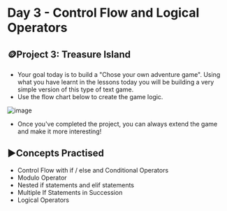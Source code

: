 # Day 3 - Control Flow and Logical Operators
## 🪙Project 3: Treasure Island
- Your goal today is to build a "Chose your own adventure game". Using what you have learnt in the lessons today you will be building a very simple version of this type of text game.
- Use the flow chart below to create the game logic.

![image](https://github.com/user-attachments/assets/5e161d07-f1fc-4960-8b78-913dbdf61a46)
- Once you've completed the project, you can always extend the game and make it more interesting!
  
## ▶️Concepts Practised
- Control Flow with if / else and Conditional Operators
- Modulo Operator
- Nested if statements and elif statements
- Multiple If Statements in Succession
- Logical Operators
